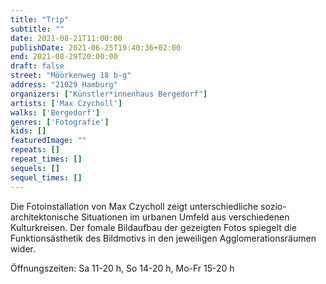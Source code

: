 ```yaml
---
title: "Trip"
subtitle: ""
date: 2021-08-21T11:00:00
publishDate: 2021-06-25T19:40:36+02:00
end: 2021-08-29T20:00:00
draft: false
street: "Möörkenweg 18 b-g"
address: "21029 Hamburg"
organizers: ["Künstler*innenhaus Bergedorf"]
artists: ['Max Czycholl']
walks: ['Bergedorf']
genres: ['Fotografie']
kids: []
featuredImage: ""
repeats: []
repeat_times: []
sequels: []
sequel_times: []
---
```


Die Fotoinstallation von Max Czycholl zeigt unterschiedliche sozio-architektonische Situationen im urbanen Umfeld aus verschiedenen Kulturkreisen. Der fomale Bildaufbau der gezeigten Fotos spiegelt die Funktionsästhetik des Bildmotivs in den jeweiligen Agglomerationsräumen wider. 

Öffnungszeiten: Sa 11-20 h, So 14-20 h, Mo-Fr 15-20 h